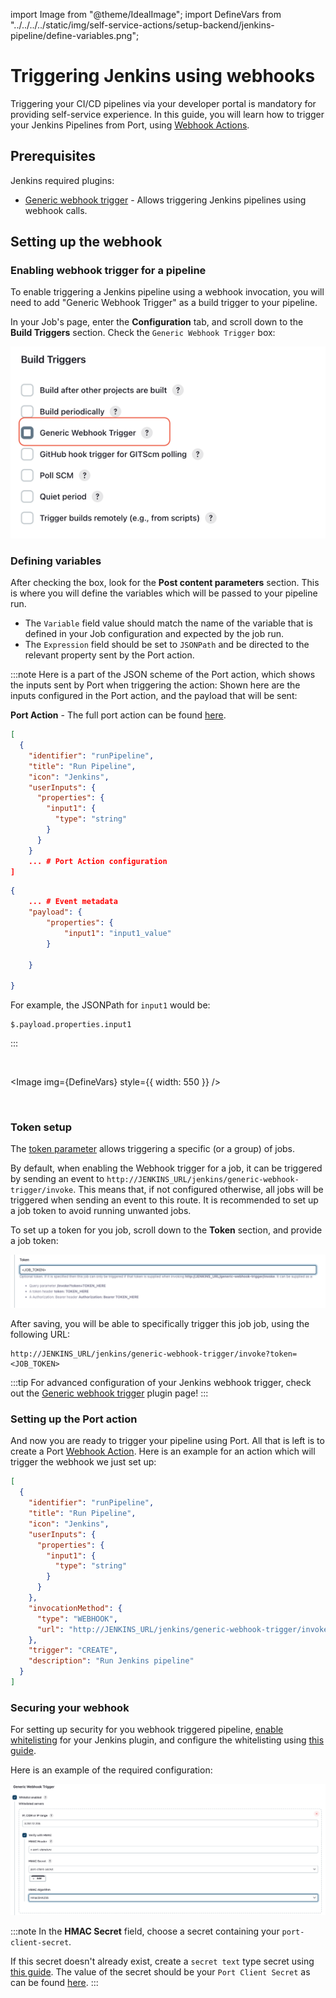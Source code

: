import Image from "@theme/IdealImage";
import DefineVars from "../../../../static/img/self-service-actions/setup-backend/jenkins-pipeline/define-variables.png";

# Triggering Jenkins using webhooks

Triggering your CI/CD pipelines via your developer portal is mandatory for providing self-service experience.
In this guide, you will learn how to trigger your Jenkins Pipelines from Port, using [Webhook Actions](../webhook/).

## Prerequisites

Jenkins required plugins:

- [Generic webhook trigger](https://plugins.jenkins.io/generic-webhook-trigger/) - Allows triggering Jenkins pipelines using webhook calls.

## Setting up the webhook

### Enabling webhook trigger for a pipeline

To enable triggering a Jenkins pipeline using a webhook invocation, you will need to add "Generic Webhook Trigger" as a build trigger to your pipeline.

In your Job's page, enter the **Configuration** tab, and scroll down to the **Build Triggers** section. Check the `Generic Webhook Trigger` box:

![Enable generic webhook](../../../../static/img/self-service-actions/setup-backend/jenkins-pipeline/check-generic-webhook-option.png)

### Defining variables

After checking the box, look for the **Post content parameters** section. This is where you will define the variables which will be passed to your pipeline run.

- The `Variable` field value should match the name of the variable that is defined in your Job configuration and expected by the job run.
- The `Expression` field should be set to `JSONPath` and be directed to the relevant property sent by the Port action.

:::note
Here is a part of the JSON scheme of the Port action, which shows the inputs sent by Port when triggering the action:
Shown here are the inputs configured in the Port action, and the payload that will be sent:

**Port Action** - The full port action can be found [here](./jenkins-pipeline.md#setting-up-the-port-action).

```json showLineNumber
[
  {
    "identifier": "runPipeline",
    "title": "Run Pipeline",
    "icon": "Jenkins",
    "userInputs": {
      "properties": {
        "input1": {
          "type": "string"
        }
      }
    }
    ... # Port Action configuration
]
```

```json showLineNumber
{
    ... # Event metadata
    "payload": {
        "properties": {
            "input1": "input1_value"
        }

    }

}
```

For example, the JSONPath for `input1` would be:

```text
$.payload.properties.input1
```

:::

<br/>

<Image img={DefineVars} style={{ width: 550 }} />

<br/>

### Token setup

The [token parameter](https://plugins.jenkins.io/generic-webhook-trigger/#plugin-content-token-parameter) allows triggering a specific (or a group) of jobs.

By default, when enabling the Webhook trigger for a job, it can be triggered by sending an event to `http://JENKINS_URL/jenkins/generic-webhook-trigger/invoke`. This means that, if not configured otherwise, all jobs will be triggered when sending an event to this route. It is recommended to set up a job token to avoid running unwanted jobs.

To set up a token for you job, scroll down to the **Token** section, and provide a job token:

![Configure Token](../../../../static/img/self-service-actions/setup-backend/jenkins-pipeline/configure-token.png)

After saving, you will be able to specifically trigger this job job, using the following URL:

```text showLineNumbers
http://JENKINS_URL/jenkins/generic-webhook-trigger/invoke?token=<JOB_TOKEN>
```

:::tip
For advanced configuration of your Jenkins webhook trigger, check out the [Generic webhook trigger](https://plugins.jenkins.io/generic-webhook-trigger/) plugin page!
:::

### Setting up the Port action

And now you are ready to trigger your pipeline using Port. All that is left is to create a Port [Webhook Action](../webhook/).
Here is an example for an action which will trigger the webhook we just set up:

```json showLineNumbers
[
  {
    "identifier": "runPipeline",
    "title": "Run Pipeline",
    "icon": "Jenkins",
    "userInputs": {
      "properties": {
        "input1": {
          "type": "string"
        }
      }
    },
    "invocationMethod": {
      "type": "WEBHOOK",
      "url": "http://JENKINS_URL/jenkins/generic-webhook-trigger/invoke?token=<JOB_TOKEN>"
    },
    "trigger": "CREATE",
    "description": "Run Jenkins pipeline"
  }
]
```

### Securing your webhook

For setting up security for you webhook triggered pipeline, [enable whitelisting](https://plugins.jenkins.io/generic-webhook-trigger/#plugin-content-whitelist-hosts) for your Jenkins plugin, and configure the whitelisting using [this guide](../webhook/signature-verification.md).

Here is an example of the required configuration:

![Webhook Validation](../../../../static/img/self-service-actions/setup-backend/jenkins-pipeline/validate-webhook.png)

:::note
In the **HMAC Secret** field, choose a secret containing your `port-client-secret`.

If this secret doesn't already exist, create a `secret text` type secret using [this guide](https://www.jenkins.io/doc/book/using/using-credentials/). The value of the secret should be your `Port Client Secret` as can be found [here](https://docs.getport.io/build-your-software-catalog/sync-data-to-catalog/api/#find-your-port-credentials).
:::
